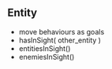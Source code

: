 

Entity
---
* move behaviours as goals
* hasInSight( other_entity )
* entitiesInSight()
* enemiesInSight()






